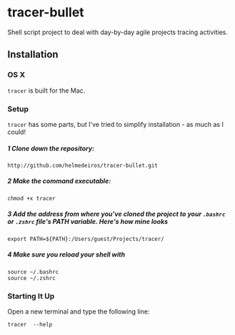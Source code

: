 tracer-bullet
===

Shell script project to deal with day-by-day agile projects tracing activities.

Installation
------------

### OS X

`tracer` is built for the Mac.

### Setup

`tracer` has some parts, but I've tried to simplify installation - as much as I could!

##### 1 Clone down the repository:

```
http://github.com/helmedeiros/tracer-bullet.git
```

##### 2	Make the command executable:

```
chmod +x tracer
```

##### 3	Add the address from where you've cloned the project to your `.bashrc` or `.zshrc` file's PATH variable. Here's how mine looks

```
export PATH=${PATH}:/Users/guest/Projects/tracer/
```

##### 4 Make sure you reload your shell with

```
source ~/.bashrc
source ~/.zshrc
```

### Starting It Up

Open a new terminal and type the following line:

```
tracer  --help
```

